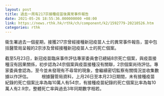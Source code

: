 ```yaml
---
layout: post
title: 過去一周有217宗接種疫苗後異常事件報告
date: 2021-05-26 18:55:36.000000000 +08:00
link: https://news.rthk.hk/rthk/ch/component/k2/1592779-20210526.htm
categories: rthk
---
```


衞生署過去一個星期，接獲217宗曾經接種新冠疫苗人士的異常事件報告，當中包括醫管局呈報的2宗涉及曾經接種新冠疫苗人士的死亡個案。

截至5月23日，新冠疫苗臨床事件評估專家委員會已總結8宗死亡個案，與疫苗接種沒有因果關係，初步認為24宗個案與疫苗接種沒有關聯，2宗個案尚待評估。專家委員會認為，至今並未發現有不尋常的現象，會繼續密切監察有關情況並收集數據以作評估。
　　 
根據醫管局資料，上月26日至本月23日期間，未有接種疫苗紀錄的死亡個案比率為每10萬人有54宗，有接種疫苗紀錄的死亡個案比率為每10萬人有2.9宗，整體死亡率與過去3年同期數字相若。
